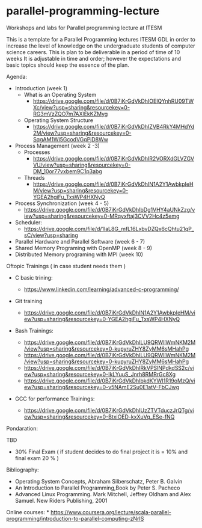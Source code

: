 # parallel-programming-lecture
Workshops and labs for Parallel programming lecture at ITESM


This is a template for a Parallel Programming lectures ITESM GDL
in order to increase the level of knowledge on the undergraduate students of computer science careers.
This is plan to be deliverable in a period of time of 10 weeks
It is adjustable  in time and order; however the expectations and basic topics should keep the essence of the plan.

Agenda:
  * Introduction (week 1)
    * What is an Operating System
      * https://drive.google.com/file/d/0B7iKrGdVkDhIOElQYnhRU09TWXc/view?usp=sharing&resourcekey=0-RG3mVzZQO7m7AXlEkKZMyg
    * Operating System Structure
      * https://drive.google.com/file/d/0B7iKrGdVkDhIZVB4RkY4MHdYd2M/view?usp=sharing&resourcekey=0-SqgAM1Wl5GcodVGqPjD8Ww
  * Process Management (week 2 -3)
     * Processes
       * https://drive.google.com/file/d/0B7iKrGdVkDhIR2VORXdGLVZGVVU/view?usp=sharing&resourcekey=0-DM_10or77vxbem9C1p3abg
     * Threads
       * https://drive.google.com/file/d/0B7iKrGdVkDhIN1A2Y1AwbkpIeHM/view?usp=sharing&resourcekey=0-YGEA2hgiFu_TxsWP4HXNyQ
  * Process Synchronization (week 4 - 5)
       * https://drive.google.com/file/d/0B7iKrGdVkDhIbDg1VHY4aUNkZzg/view?usp=sharing&resourcekey=0-MRqyxftaj3CVV2Hc4z5emg
  * Scheduler: 
       * https://drive.google.com/file/d/1laL8G_mfL16LxbvDZQx6cQhtu21qP_sC/view?usp=sharing
  * Parallel Hardware and Parallel Software (week 6 - 7)
  * Shared Memory Programing with OpenMP (week 8 - 9)
  * Distributed Memory programing with MPI (week 10)

Oftopic Trainings ( in case student needs them )
  * C basic trining:
    * https://www.linkedin.com/learning/advanced-c-programming/
  * Git training
    * https://drive.google.com/file/d/0B7iKrGdVkDhIN1A2Y1AwbkpIeHM/view?usp=sharing&resourcekey=0-YGEA2hgiFu_TxsWP4HXNyQ
  * Bash Trainings:
    * https://drive.google.com/file/d/0B7iKrGdVkDhILU9QRWllWmNKM2M/view?usp=sharing&resourcekey=0-kupyruZHY8ZyMM6sMHahPg
    * https://drive.google.com/file/d/0B7iKrGdVkDhILU9QRWllWmNKM2M/view?usp=sharing&resourcekey=0-kupyruZHY8ZyMM6sMHahPg
    * https://drive.google.com/file/d/0B7iKrGdVkDhIRkVPSlNPdkdSS2c/view?usp=sharing&resourcekey=0-IkLYuuS_Jnrh8RMRrGc8Xg
    * https://drive.google.com/file/d/0B7iKrGdVkDhIbkdKYWI1R19oMzQ/view?usp=sharing&resourcekey=0-v5NAmE2Su0E1atV-FbCJwg

  * GCC for performance Trainings:
    * https://drive.google.com/file/d/0B7iKrGdVkDhIUzZTVTduczJrQTg/view?usp=sharing&resourcekey=0-BtxiOED-kxXuVq_ESe-fNQ

Pondaration:

TBD

* 30% Final Exam ( if student decides to do final project it is = 10% and final exam 20 % )

Bibliography:
* Operating System Concepts, Abraham Silberschatz, Peter B. Galvin
* An Introduction to Parallel Programming,Book by Peter S. Pacheco
* Advanced Linux Programming. Mark Mitchell, Jeffrey Oldham and Alex Samuel. New Riders Publishing, 2001

Online courses:
    * https://www.coursera.org/lecture/scala-parallel-programming/introduction-to-parallel-computing-zNrIS


